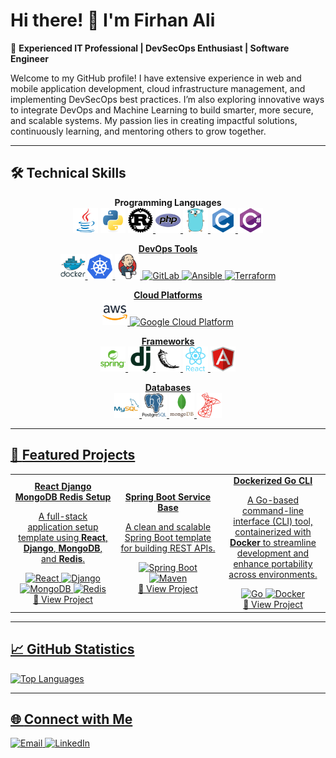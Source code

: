 # Hi there! 👋 I'm Firhan Ali

🌟 **Experienced IT Professional | DevSecOps Enthusiast | Software Engineer**

Welcome to my GitHub profile! I have extensive experience in web and mobile application development, cloud infrastructure management, and implementing DevSecOps best practices. I’m also exploring innovative ways to integrate DevOps and Machine Learning to build smarter, more secure, and scalable systems. My passion lies in creating impactful solutions, continuously learning, and mentoring others to grow together.

---

## 🛠️ **Technical Skills**

<p align="center">
  <!-- Programming Languages -->
  <strong>Programming Languages</strong><br>
  <img src="https://raw.githubusercontent.com/devicons/devicon/master/icons/java/java-original.svg" alt="Java" width="40" height="40"/> 
  <img src="https://raw.githubusercontent.com/devicons/devicon/master/icons/python/python-original.svg" alt="Python" width="40" height="40"/> 
  <a href="https://www.rust-lang.org" target="_blank" rel="noreferrer"> <img src="https://raw.githubusercontent.com/devicons/devicon/master/icons/rust/rust-original.svg" alt="rust" width="40" height="40"/>
  <img src="https://raw.githubusercontent.com/devicons/devicon/master/icons/php/php-original.svg" alt="PHP" width="40" height="40"/> 
  <img src="https://raw.githubusercontent.com/devicons/devicon/master/icons/go/go-original.svg" alt="Go" width="40" height="40"/> 
  <img src="https://raw.githubusercontent.com/devicons/devicon/master/icons/c/c-original.svg" alt="C" width="40" height="40"/> 
  <img src="https://raw.githubusercontent.com/devicons/devicon/master/icons/csharp/csharp-original.svg" alt="C#" width="40" height="40"/> 
</p>

<p align="center">
  <!-- DevOps Tools -->
  <strong>DevOps Tools</strong><br>
  <img src="https://raw.githubusercontent.com/devicons/devicon/master/icons/docker/docker-original-wordmark.svg" alt="Docker" width="40" height="40"/> 
  <img src="https://raw.githubusercontent.com/devicons/devicon/master/icons/kubernetes/kubernetes-plain.svg" alt="Kubernetes" width="40" height="40"/> 
  <img src="https://raw.githubusercontent.com/devicons/devicon/master/icons/jenkins/jenkins-original.svg" alt="Jenkins" width="40" height="40"/> 
  <img src="https://www.vectorlogo.zone/logos/gitlab/gitlab-icon.svg" alt="GitLab" width="40" height="40"/> 
  <img src="https://www.vectorlogo.zone/logos/ansible/ansible-icon.svg" alt="Ansible" width="40" height="40"/> 
  <img src="https://www.vectorlogo.zone/logos/terraformio/terraformio-icon.svg" alt="Terraform" width="40" height="40"/> 
</p>

<p align="center">
  <!-- Cloud Platforms -->
  <strong>Cloud Platforms</strong><br>
  <img src="https://raw.githubusercontent.com/devicons/devicon/master/icons/amazonwebservices/amazonwebservices-original-wordmark.svg" alt="AWS" width="40" height="40"/> 
  <img src="https://www.vectorlogo.zone/logos/google_cloud/google_cloud-icon.svg" alt="Google Cloud Platform" width="40" height="40"/> 
</p>

<p align="center">
  <!-- Frameworks -->
  <strong>Frameworks</strong><br>
  <img src="https://raw.githubusercontent.com/devicons/devicon/master/icons/spring/spring-original-wordmark.svg" alt="Spring Boot" width="40" height="40"/> 
  <img src="https://raw.githubusercontent.com/devicons/devicon/master/icons/django/django-plain.svg" alt="Django" width="40" height="40"/> 
  <img src="https://raw.githubusercontent.com/devicons/devicon/master/icons/flask/flask-original.svg" alt="Flask" width="40" height="40"/> 
  <img src="https://raw.githubusercontent.com/devicons/devicon/master/icons/react/react-original-wordmark.svg" alt="React" width="40" height="40"/> 
  <img src="https://raw.githubusercontent.com/devicons/devicon/master/icons/angularjs/angularjs-original.svg" alt="Angular" width="40" height="40"/> 
</p>

<p align="center">
  <!-- Databases -->
  <strong>Databases</strong><br>
  <img src="https://raw.githubusercontent.com/devicons/devicon/master/icons/mysql/mysql-original-wordmark.svg" alt="MySQL" width="40" height="40"/> 
  <img src="https://raw.githubusercontent.com/devicons/devicon/master/icons/postgresql/postgresql-original-wordmark.svg" alt="PostgreSQL" width="40" height="40"/> 
  <img src="https://raw.githubusercontent.com/devicons/devicon/master/icons/mongodb/mongodb-original-wordmark.svg" alt="MongoDB" width="40" height="40"/> 
  <img src="https://raw.githubusercontent.com/devicons/devicon/master/icons/microsoftsqlserver/microsoftsqlserver-plain.svg" alt="MSSQL" width="40" height="40"/> 
</p>


---

## 🚀 **Featured Projects**

<div align="center"> <table> <tr> <td align="center" width="33%"> <strong>React Django MongoDB Redis Setup</strong> <p>A full-stack application setup template using <b>React</b>, <b>Django</b>, <b>MongoDB</b>, and <b>Redis</b>.</p> <img src="https://img.shields.io/badge/React-61DAFB?style=flat-square&logo=react&logoColor=white" alt="React"/> <img src="https://img.shields.io/badge/Django-092E20?style=flat-square&logo=django&logoColor=white" alt="Django"/> <img src="https://img.shields.io/badge/MongoDB-47A248?style=flat-square&logo=mongodb&logoColor=white" alt="MongoDB"/> <img src="https://img.shields.io/badge/Redis-DC382D?style=flat-square&logo=redis&logoColor=white" alt="Redis"/> <br/><a href="https://github.com/afirhan/react-django-mongodb-redis-setup">🔗 View Project</a> </td> <td align="center" width="33%"> <strong>Spring Boot Service Base</strong> <p>A clean and scalable Spring Boot template for building REST APIs.</p> <img src="https://img.shields.io/badge/Spring%20Boot-6DB33F?style=flat-square&logo=springboot&logoColor=white" alt="Spring Boot"/> <img src="https://img.shields.io/badge/Maven-C71A36?style=flat-square&logo=apachemaven&logoColor=white" alt="Maven"/> <br/><a href="https://github.com/afirhan/spring-boot-service-base">🔗 View Project</a> </td> <td align="center" width="33%"> <strong>Dockerized Go CLI</strong> <p>A Go-based command-line interface (CLI) tool, containerized with <b>Docker</b> to streamline development and enhance portability across environments.</p> <img src="https://img.shields.io/badge/Go-00ADD8?style=flat-square&logo=go&logoColor=white" alt="Go"/> <img src="https://img.shields.io/badge/Docker-2496ED?style=flat-square&logo=docker&logoColor=white" alt="Docker"/> <br/><a href="https://github.com/afirhan/dockerized-go">🔗 View Project</a> </td> </tr> </table> </div>

---

## 📈 **GitHub Statistics**

![Top Languages](https://github-readme-stats.vercel.app/api/top-langs/?username=afirhan&layout=compact&theme=radical)

---

## 🌐 **Connect with Me**

<p align="left"> <a href="mailto:alifirhan.fa@gmail.com" target="_blank" rel="noreferrer"> <img src="https://img.shields.io/badge/Email-D14836?style=for-the-badge&logo=gmail&logoColor=white" alt="Email" /> </a> <a href="https://www.linkedin.com/in/firhanaali" target="_blank" rel="noreferrer"> <img src="https://img.shields.io/badge/LinkedIn-0077B5?style=for-the-badge&logo=linkedin&logoColor=white" alt="LinkedIn" /> </a> </p>
